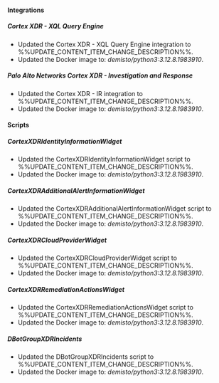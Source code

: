
#### Integrations

##### Cortex XDR - XQL Query Engine

- Updated the Cortex XDR - XQL Query Engine integration to %%UPDATE_CONTENT_ITEM_CHANGE_DESCRIPTION%%.
- Updated the Docker image to: *demisto/python3:3.12.8.1983910*.

##### Palo Alto Networks Cortex XDR - Investigation and Response

- Updated the Cortex XDR - IR integration to %%UPDATE_CONTENT_ITEM_CHANGE_DESCRIPTION%%.
- Updated the Docker image to: *demisto/python3:3.12.8.1983910*.


#### Scripts

##### CortexXDRIdentityInformationWidget

- Updated the CortexXDRIdentityInformationWidget script to %%UPDATE_CONTENT_ITEM_CHANGE_DESCRIPTION%%.
- Updated the Docker image to: *demisto/python3:3.12.8.1983910*.

##### CortexXDRAdditionalAlertInformationWidget

- Updated the CortexXDRAdditionalAlertInformationWidget script to %%UPDATE_CONTENT_ITEM_CHANGE_DESCRIPTION%%.
- Updated the Docker image to: *demisto/python3:3.12.8.1983910*.

##### CortexXDRCloudProviderWidget

- Updated the CortexXDRCloudProviderWidget script to %%UPDATE_CONTENT_ITEM_CHANGE_DESCRIPTION%%.
- Updated the Docker image to: *demisto/python3:3.12.8.1983910*.

##### CortexXDRRemediationActionsWidget

- Updated the CortexXDRRemediationActionsWidget script to %%UPDATE_CONTENT_ITEM_CHANGE_DESCRIPTION%%.
- Updated the Docker image to: *demisto/python3:3.12.8.1983910*.

##### DBotGroupXDRIncidents

- Updated the DBotGroupXDRIncidents script to %%UPDATE_CONTENT_ITEM_CHANGE_DESCRIPTION%%.
- Updated the Docker image to: *demisto/python3:3.12.8.1983910*.


